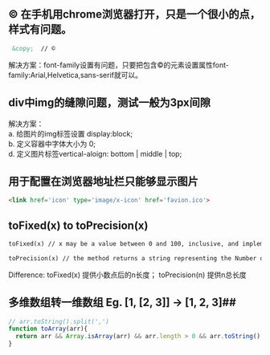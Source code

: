 ## © 在手机用chrome浏览器打开，只是一个很小的点，样式有问题。 ##
```html
 &copy;  // ©
```
解决方案：font-family设置有问题，只要把包含©的元素设置属性font-family:Arial,Helvetica,sans-serif就可以。

## div中img的缝隙问题，测试一般为3px间隙 ##
解决方案：  
  a. 给图片的img标签设置 display:block;  
  b. 定义容器中字体大小为 0;  
  d. 定义图片标签vertical-aloign: bottom | middle | top;
  
## 用于配置在浏览器地址栏只能够显示图片  ##
```html
<link href='icon' type='image/x-icon' href='favion.ico'> 
```

## toFixed(x) to toPrecision(x) ##
```html
toFixed(x) // x may be a value between 0 and 100, inclusive, and implementations may optionally support a larger range of values. If this argument is omitted, it is treated as 0. 

toPrecision(x) // the method returns a string representing the Number object to the specified precision.
```

Difference: toFixed(x) 提供小数点后的n长度； toPrecision(n) 提供n总长度 


## 多维数组转一维数组 Eg. [1, [2, 3]] -> [1, 2, 3]##
```JavaScript
// arr.toString().split(',')
function toArray(arr){
  return arr && Array.isArray(arr) && arr.length > 0 && arr.toString().split(',') || [];
}
```
